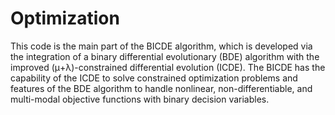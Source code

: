 # Optimization
This code is the main part of the BICDE algorithm, which is developed via the integration of a binary differential evolutionary (BDE) algorithm with the improved (μ+λ)-constrained differential evolution (ICDE). The BICDE has the capability of the ICDE to solve constrained optimization problems and features of the BDE algorithm to handle nonlinear, non-differentiable, and multi-modal objective functions with binary decision variables. 
